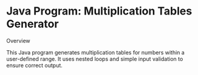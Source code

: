# Java Program: Multiplication Tables Generator

Overview

This Java program generates multiplication tables for numbers within a user-defined range. It uses nested loops and simple input validation to ensure correct output.

